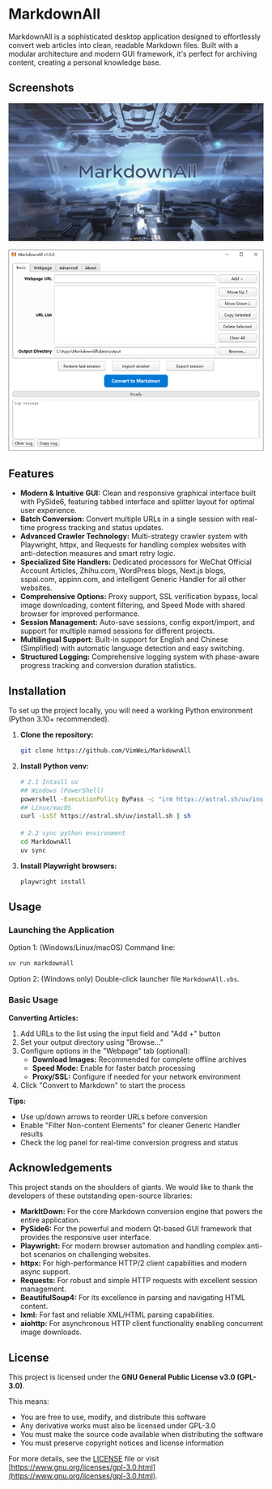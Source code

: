 # MarkdownAll

MarkdownAll is a sophisticated desktop application designed to effortlessly convert web articles into clean, readable Markdown files. Built with a modular architecture and modern GUI framework, it's perfect for archiving content, creating a personal knowledge base.

## Screenshots

![Splash Screen](src/markdownall/ui/assets/screenshot_splash.webp)

![Main Application Window](src/markdownall/ui/assets/screenshot.webp)

## Features

* **Modern & Intuitive GUI:** Clean and responsive graphical interface built with PySide6, featuring tabbed interface and splitter layout for optimal user experience.
* **Batch Conversion:** Convert multiple URLs in a single session with real-time progress tracking and status updates.
* **Advanced Crawler Technology:** Multi-strategy crawler system with Playwright, httpx, and Requests for handling complex websites with anti-detection measures and smart retry logic.
* **Specialized Site Handlers:** Dedicated processors for WeChat Official Account Articles, Zhihu.com, WordPress blogs, Next.js blogs, sspai.com, appinn.com, and intelligent Generic Handler for all other websites.
* **Comprehensive Options:** Proxy support, SSL verification bypass, local image downloading, content filtering, and Speed Mode with shared browser for improved performance.
* **Session Management:** Auto-save sessions, config export/import, and support for multiple named sessions for different projects.
* **Multilingual Support:** Built-in support for English and Chinese (Simplified) with automatic language detection and easy switching.
* **Structured Logging:** Comprehensive logging system with phase-aware progress tracking and conversion duration statistics.

## Installation

To set up the project locally, you will need a working Python environment (Python 3.10+ recommended).

1. **Clone the repository:**
   ```bash
   git clone https://github.com/VimWei/MarkdownAll
   ```
2. **Install Python venv:**
   ```bash
   # 2.1 Intasll uv
   ## Windows (PowerShell)
   powershell -ExecutionPolicy ByPass -c "irm https://astral.sh/uv/install.ps1 | iex"
   ## Linux/macOS
   curl -LsSf https://astral.sh/uv/install.sh | sh

   # 2.2 sync python environment
   cd MarkdownAll
   uv sync
   ```
3. **Install Playwright browsers:**
   ```bash
   playwright install
   ```

## Usage

### Launching the Application

Option 1: (Windows/Linux/macOS) Command line:
```bash
uv run markdownall
```
Option 2: (Windows only) Double-click launcher file `MarkdownAll.vbs`.

### Basic Usage

**Converting Articles:**
1. Add URLs to the list using the input field and "Add +" button
2. Set your output directory using "Browse…" 
3. Configure options in the "Webpage" tab (optional):
   * **Download Images:** Recommended for complete offline archives
   * **Speed Mode:** Enable for faster batch processing
   * **Proxy/SSL:** Configure if needed for your network environment
4. Click "Convert to Markdown" to start the process

**Tips:**
- Use up/down arrows to reorder URLs before conversion
- Enable "Filter Non-content Elements" for cleaner Generic Handler results
- Check the log panel for real-time conversion progress and status

## Acknowledgements

This project stands on the shoulders of giants. We would like to thank the developers of these outstanding open-source libraries:

* **MarkItDown:** For the core Markdown conversion engine that powers the entire application.
* **PySide6:** For the powerful and modern Qt-based GUI framework that provides the responsive user interface.
* **Playwright:** For modern browser automation and handling complex anti-bot scenarios on challenging websites.
* **httpx:** For high-performance HTTP/2 client capabilities and modern async support.
* **Requests:** For robust and simple HTTP requests with excellent session management.
* **BeautifulSoup4:** For its excellence in parsing and navigating HTML content.
* **lxml:** For fast and reliable XML/HTML parsing capabilities.
* **aiohttp:** For asynchronous HTTP client functionality enabling concurrent image downloads.

## License

This project is licensed under the **GNU General Public License v3.0 (GPL-3.0)**. 

This means:
- You are free to use, modify, and distribute this software
- Any derivative works must also be licensed under GPL-3.0
- You must make the source code available when distributing the software
- You must preserve copyright notices and license information

For more details, see the [LICENSE](LICENSE) file or visit [https://www.gnu.org/licenses/gpl-3.0.html](https://www.gnu.org/licenses/gpl-3.0.html).
